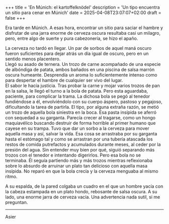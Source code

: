 +++
title = 'En Múnich: el kartoffelknödel'
description = 'Un tipo encuentra un sitio para cenar en Múnich'
date = 2025-04-08T23:07:07+02:00
draft = false
+++

Era tarde en Múnich. A esas hora, encontrar un sitio para saciar el hambre y disfrutar de una jarra enorme de cerveza oscura resultaba casi un milagro, pero, entre algo de suerte y pura cabezonería, se hizo el apaño.

La cerveza no tardó en llegar. Un par de sorbos de aquel maná oscuro fueron suficientes para dejar atrás un día igual de oscuro, pero en un sentido menos placentero.  
Llegó su asado de ternera. Un trozo de carne acompañado de una especie de albóndiga de patata, ambos bañados en una piscina de salsa marrón oscura humeante. Desprendía un aroma lo suficientemente intenso como para despertar el hambre de cualquier ser vivo del lugar.  
El sabor le hacía justicia. Tras probar la carne y mojar varios trozos de pan en la salsa, le llegó el turno a la bola de patata. Pero esta aguardaba, paciente, para complicar la trama. La dichosa bola se pegó al tenedor fundiéndose a él, envolviéndolo con su cuerpo áspero, pastoso y pegajoso, dificultando la tarea de partirla. El tipo, por alguna extraña razón, se metió un trozo de aquella bola siniestra en la boca. Esa pasta insípida se aferró con sequedad a su garganta. Parecía crecer al tragarse, como un hongo maquiavélico buscando destruir de forma horrible al primer humano que cayese en su trampa. Tuvo que dar un sorbo a la cerveza para mover aquella masa y así, salvar la vida. Esa cosa se arrastraba por su garganta hasta el estómago tal y como se arrastran por una tubería atascada los restos de comida putrefactos y acumulados durante meses, al ceder por la presión del agua. Sin entender muy bien por qué, siguió separando más trozos con el tenedor e intentando digerirlos. Pero esa bola no se terminaba. Él seguía partiendo más y más trozos mientras reflexionaba sobre lo absurdo de arruinar un plato tan delicioso con aquella masa insípida. No reparó en que la bola crecía y la cerveza menguaba al mismo ritmo.

A su espalda, de la pared colgaba un cuadro en el que un hombre yacía con la cabeza estampada en un plato hondo, rebosante de salsa oscura. A su lado, una enorme jarra de cerveza vacía. Una advertencia nada sutil, si me preguntan.

---

Asier
